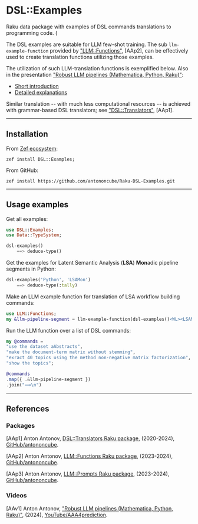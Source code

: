# DSL::Examples

Raku data package with examples of DSL commands translations to programming code. (

The DSL examples are suitable for LLM few-shot training. 
The sub `llm-example-function` provided by 
["LLM::Functions"](https://github.com/antononcube/Raku-LLM-Functions), [AAp2],
can be effectively used to create translation functions utilizing those examples.

The utilization of such LLM-translation functions is exemplified below.
Also in the presentation ["Robust LLM pipelines (Mathematica, Python, Raku)"](https://youtu.be/QOsVTCQZq_s):
- [Short introduction](https://youtu.be/QOsVTCQZq_s?t=89)
- [Detailed explanations](https://www.youtube.com/watch?v=QOsVTCQZq_s&t=2840s)

Similar translation -- with much less computational resources -- is achieved with 
grammar-based DSL translators; see 
["DSL::Translators"](https://github.com/antononcube/Raku-DSL-Translators), [AAp1].

-----

## Installation

From [Zef ecosystem](https://raku.land):

```
zef install DSL::Examples;
```

From GitHub:

```
zef install https://github.com/antononcube/Raku-DSL-Examples.git
```

-----

## Usage examples

Get all examples:

```raku
use DSL::Examples;
use Data::TypeSystem;

dsl-examples()
    ==> deduce-type()
```

Get the examples for Latent Semantic Analysis (**LSA**) **Mon**adic pipeline segments in Python:

```raku
dsl-examples('Python', 'LSAMon')
    ==> deduce-type(:tally)
```

Make an LLM example function for translation of LSA workflow building commands:

```raku
use LLM::Functions;
my &llm-pipeline-segment = llm-example-function(dsl-examples()<WL><LSAMon>);
```

Run the LLM function over a list of DSL commands: 

```raku
my @commands = 
"use the dataset aAbstracts",
"make the document-term matrix without stemming",
"exract 40 topics using the method non-negative matrix factorization",
"show the topics";

@commands
.map({ .&llm-pipeline-segment })
.join("⟹\n")
```

-----

## References

### Packages

[AAp1] Anton Antonov,
[DSL::Translators Raku package](https://github.com/antononcube/Raku-DSL-Translators),
(2020-2024),
[GitHub/antononcube](https://github.com/antononcube).

[AAp2] Anton Antonov,
[LLM::Functions Raku package](https://github.com/antononcube/Raku-LLM-Functions), 
(2023-2024),
[GitHub/antononcube](https://github.com/antononcube).

[AAp3] Anton Antonov,
[LLM::Prompts Raku package](https://github.com/antononcube/Raku-LLM-Prompts), 
(2023-2024),
[GitHub/antononcube](https://github.com/antononcube).

### Videos

[AAv1] Anton Antonov,
["Robust LLM pipelines (Mathematica, Python, Raku)"](https://youtu.be/QOsVTCQZq_s),
(2024),
[YouTube/AAA4prediction](https://www.youtube.com/@AAA4prediction).